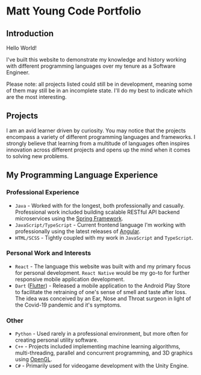 <h1>Matt Young Code Portfolio</h1>

<h2>Introduction</h2>

<p>
    Hello World!
</p>
<p>
    I've built this website to demonstrate my knowledge and history working with different programming languages over my tenure as a Software Engineer.
</p>
<p>
    Please note: all projects listed could still be in development, meaning some of them may still be in an incomplete state. I'll do my best to indicate which are the most interesting. 
</p>

<h2>Projects</h2>

<p>
    I am an avid learner driven by curiosity. You may notice that the projects encompass a variety of different programming languages and frameworks. I strongly believe that learning from a multitude of languages often inspires innovation across different projects and opens up the mind when it comes to solving new problems.  
</p>
<p>
    <h2>My Programming Language Experience</h2>
    <h3><b>Professional Experience</b></h3>
    <ul>
        <li>
            <code>Java</code> - Worked with for the longest, both professionally and casually. Professional work included building scalable RESTful API backend microservices using the <a href="https://spring.io/">Spring Framework</a>.
        </li>
        <li>
            <code>JavaScript/TypeScript</code> - Current frontend language I'm working with professionally using the latest releases of <a href="https://angular.io/">Angular</a>.
        </li>
        <li>
            <code>HTML/SCSS</code> - Tightly coupled with my work in <code>JavaScript</code> and <code>TypeScript</code>.
        </li>
    </ul>
    <h3><b>Personal Work and Interests</b></h3>
    <ul>
        <li>
            <code>React</code> - The language this website was built with and my primary focus for personal development. <code>React Native</code> would be my go-to for further responsive mobile application development.
        </li>
        <li>
            <code>Dart</code> (<a href="https://flutter.dev/">Flutter</a>) - Released a mobile application to the Android Play Store to facilitate the retraining of one's sense of smell and taste after loss. The idea was conceived by an Ear, Nose and Throat surgeon in light of the Covid-19 pandemic and it's symptoms.
        </li>
    </ul>
    <h3><b>Other</b></h3>
    <ul>
        <li>
            <code>Python</code> - Used rarely in a professional environment, but more often for creating personal utility software.
        </li>
        <li>
            <code>C++</code> - Projects included implementing machine learning algorithms, multi-threading, parallel and concurrent programming, and 3D graphics using <a href="https://www.opengl.org//">OpenGL</a>. 
        </li>
        <li>
            <code>C#</code> - Primarily used for videogame development with the Unity Engine. 
        </li>
    </ul>
</p>
